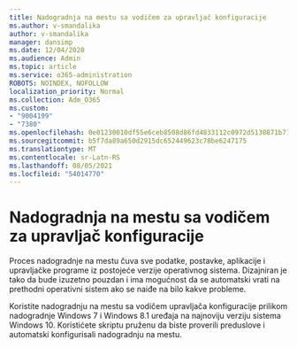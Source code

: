 ```yaml
---
title: Nadogradnja na mestu sa vodičem za upravljač konfiguracije
ms.author: v-smandalika
author: v-smandalika
manager: dansimp
ms.date: 12/04/2020
ms.audience: Admin
ms.topic: article
ms.service: o365-administration
ROBOTS: NOINDEX, NOFOLLOW
localization_priority: Normal
ms.collection: Adm_O365
ms.custom:
- "9004199"
- "7380"
ms.openlocfilehash: 0e01230010df55e6ceb8508d86fd4833112c0972d5130871b717545d2b427170
ms.sourcegitcommit: b5f7da89a650d2915dc652449623c78be6247175
ms.translationtype: MT
ms.contentlocale: sr-Latn-RS
ms.lasthandoff: 08/05/2021
ms.locfileid: "54014770"
---
```

# <a name="in-place-upgrade-with-configuration-manager-guide"></a>Nadogradnja na mestu sa vodičem za upravljač konfiguracije

Proces nadogradnje na mestu čuva sve podatke, postavke, aplikacije i upravljačke programe iz postojeće verzije operativnog sistema. Dizajniran je tako da bude izuzetno pouzdan i ima mogućnost da se automatski vrati na prethodni operativni sistem ako se naiđe na bilo kakve probleme.

Koristite [](https://admin.microsoft.com/adminportal/home#/win10upgrade) nadogradnju na mestu sa vodičem upravljača konfiguracije prilikom nadogradnje Windows 7 i Windows 8.1 uređaja na najnoviju verziju sistema Windows 10. Koristićete skriptu pruženu da biste proverili preduslove i automatski konfigurisali nadogradnju na mestu.